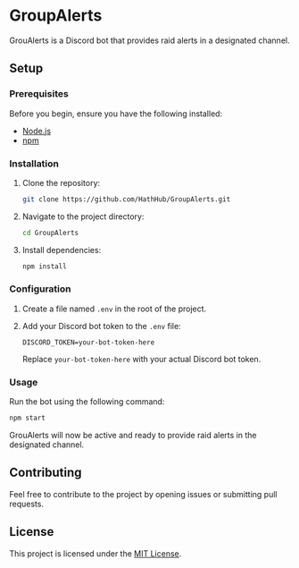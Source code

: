 # GroupAlerts

GrouAlerts is a Discord bot that provides raid alerts in a designated channel.

## Setup

### Prerequisites

Before you begin, ensure you have the following installed:

- [Node.js](https://nodejs.org/)
- [npm](https://www.npmjs.com/)

### Installation

1. Clone the repository:

   ```bash
   git clone https://github.com/HathHub/GroupAlerts.git
   ```

2. Navigate to the project directory:

   ```bash
   cd GroupAlerts
   ```

3. Install dependencies:

   ```bash
   npm install
   ```

### Configuration

1. Create a file named `.env` in the root of the project.

2. Add your Discord bot token to the `.env` file:

   ```env
   DISCORD_TOKEN=your-bot-token-here
   ```

   Replace `your-bot-token-here` with your actual Discord bot token.

### Usage

Run the bot using the following command:

```bash
npm start
```

GrouAlerts will now be active and ready to provide raid alerts in the designated channel.

## Contributing

Feel free to contribute to the project by opening issues or submitting pull requests.

## License

This project is licensed under the [MIT License](LICENSE).
